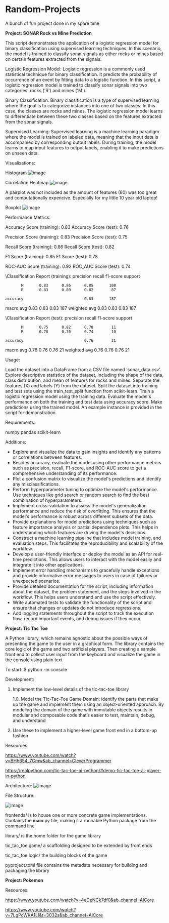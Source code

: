 # Random-Projects
A bunch of fun project done in my spare time



**Project: SONAR Rock vs Mine Prediction**

This script demonstrates the application of a logistic regression model for binary classification using supervised learning techniques. In this scenario, the model is trained to classify sonar signals as either rocks or mines based on certain features extracted from the signals.

Logistic Regression Model:
Logistic regression is a commonly used statistical technique for binary classification. It predicts the probability of occurrence of an event by fitting data to a logistic function. In this script, a logistic regression model is trained to classify sonar signals into two categories: rocks ('R') and mines ('M').

Binary Classification:
Binary classification is a type of supervised learning where the goal is to categorize instances into one of two classes. In this case, the classes are rocks and mines. The logistic regression model learns to differentiate between these two classes based on the features extracted from the sonar signals.

Supervised Learning:
Supervised learning is a machine learning paradigm where the model is trained on labeled data, meaning that the input data is accompanied by corresponding output labels. During training, the model learns to map input features to output labels, enabling it to make predictions on unseen data.

Visualisations:

Histogram
![image](https://github.com/Millie-Jackson/Random-Projects/assets/100158073/4f2469ef-ccae-488d-a2b3-dd85eb382a0f)

Correlation Heatmap
![image](https://github.com/Millie-Jackson/Random-Projects/assets/100158073/7d49affb-5964-4933-b121-850f1a952b1d)

A pairplot was not included as the amount of features (60) was too great and computationally expencive. Especially for my little 10 year old laptop!

Boxplot
![image](https://github.com/Millie-Jackson/Random-Projects/assets/100158073/192a86e6-2c3f-434a-ad37-697fc5d554a3)

Performance Metrics:

Accuracy Score (training): 0.83
Accuracy Score (test): 0.76

Precision Score (training): 0.83
Precision Score (test): 0.75

Recall Score (training): 0.86
Recall Score (test): 0.82

F1 Score (training): 0.85
F1 Score (test): 0.78

ROC-AUC Score (training): 0.92
ROC_AUC Score (test): 0.74

\Classification Report (training):
              precision    recall  f1-score   support

           M       0.83      0.86      0.85       100
           R       0.83      0.80      0.82        87

    accuracy                           0.83       187
   macro avg       0.83      0.83      0.83       187
weighted avg       0.83      0.83      0.83       187

\Classification Report (test):
              precision    recall  f1-score   support

           M       0.75      0.82      0.78        11
           R       0.78      0.70      0.74        10

    accuracy                           0.76        21
   macro avg       0.76      0.76      0.76        21
weighted avg       0.76      0.76      0.76        21


Usage:

Load the dataset into a DataFrame from a CSV file named 'sonar_data.csv'.
Explore descriptive statistics of the dataset, including the shape of the data, class distribution, and mean of features for rocks and mines.
Separate the features (X) and labels (Y) from the dataset.
Split the dataset into training and test sets using the train_test_split function from scikit-learn.
Train a logistic regression model using the training data.
Evaluate the model's performance on both the training and test data using accuracy score.
Make predictions using the trained model. An example instance is provided in the script for demonstration.

Requirements:

numpy
pandas
scikit-learn

Additions:
- Explore and visualize the data to gain insights and identify any patterns or correlations between features.
- Besides accuracy, evaluate the model using other performance metrics such as precision, recall, F1-score, and ROC-AUC score to get a comprehensive understanding of its performance.
- Plot a confusion matrix to visualize the model's predictions and identify any misclassifications.
- Perform hyperparameter tuning to optimize the model's performance. Use techniques like grid search or random search to find the best combination of hyperparameters.
- Implement cross-validation to assess the model's generalization performance and reduce the risk of overfitting. This ensures that the model's performance is robust across different subsets of the data.
- Provide explanations for model predictions using techniques such as feature importance analysis or partial dependence plots. This helps in understanding which features are driving the model's decisions.
- Construct a machine learning pipeline that includes model training, and evaluation steps. This facilitates the reproducibility and scalability of the workflow.
- Develop a user-friendly interface or deploy the model as an API for real-time predictions. This allows users to interact with the model easily and integrate it into other applications.
- Implement error handling mechanisms to gracefully handle exceptions and provide informative error messages to users in case of failures or unexpected scenarios.
- Provide detailed documentation for the script, including information about the dataset, the problem statement, and the steps involved in the workflow. This helps users understand and use the script effectively.
- Write automated tests to validate the functionality of the script and ensure that changes or updates do not introduce regressions.
- Add logging statements throughout the script to track the execution flow, record important events, and debug issues if they occur.




**Project: Tic Tac Toe**

A Python library, which remains agnostic about the possible ways of presenting the game to the user in a graphical form. The library contains the core logic of the game and two artificial players. Then creating a sample front end to collect user input from the keyboard and visualize the game in the console using plain text

To start: $ python -m console

Development:

1. Implement the low-level details of the tic-tac-toe library

      1.0. Model the Tic-Tac-Toe Game Domain: identify the parts that make up the game and implement them using an object-oriented approach. By modeling the domain of the game with immutable objects results in modular and composable code that’s easier to test, maintain, debug, and understand
  
2. Use these to implement a higher-level game front end in a bottom-up fashion

  Resources: 
  
  https://www.youtube.com/watch?v=BHh654_7Cmw&ab_channel=CleverProgrammer
  
  https://realpython.com/tic-tac-toe-ai-python/#demo-tic-tac-toe-ai-player-in-python
              
  Architecture:
  ![image](https://user-images.githubusercontent.com/100158073/196910198-4294e3b5-c787-464b-9d2b-31e5965572fd.png)
  
  File Structure:
  
![image](https://user-images.githubusercontent.com/100158073/196912632-2200e5e9-08b0-4907-86f2-d24cbee77770.png)

frontends/  is to house one or more concrete game implementations. Contains the __main__.py file, making it a runnable Python package from the command line

library/ is the home folder for the game library 

  tic_tac_toe.game/ a scaffolding designed to be extended by front ends
  
  tic_tac_toe.logic/ the building blocks of the game
  
  pyproject.toml file contains the metadata necessary for building and packaging the library


  
**Project: Pokemon**

  Resources: 
  
  https://www.youtube.com/watch?v=4eDeNCk7df0&ab_channel=AiCore
              
  https://www.youtube.com/watch?v=7LgPcWKA1LI&t=3032s&ab_channel=AiCore
